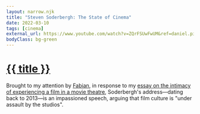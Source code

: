 ```yaml
---
layout: narrow.njk
title: "Steven Soderbergh: The State of Cinema"
date: 2022-03-10
tags: [cinema]
external_url: https://www.youtube.com/watch?v=ZQrFSUwFwUM&ref=daniel.pizza
bodyClass: bg-green
---
```

<h1><a href="{{ external_url }}">{{ title }}</a></h1>

Brought to my attention by [Fabian](https://twitter.com/Fabgreitemann?ref=daniel.pizza "Fabian Greitemann on Twitter"), in response to my [essay on the intimacy of experiencing a film in a movie theatre](/journal/big-screen-intimacy), Soderbergh's address—dating back to 2013—is an impassioned speech, arguing that film culture is "under assault by the studios".
